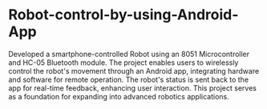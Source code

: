 # Robot-control-by-using-Android-App
Developed a smartphone-controlled Robot using an 8051 Microcontroller and HC-05 Bluetooth module. The project enables users to wirelessly control the robot's movement through an Android app, integrating hardware and software for remote operation. The robot's status is sent back to the app for real-time feedback, enhancing user interaction. This project serves as a foundation for expanding into advanced robotics applications.
